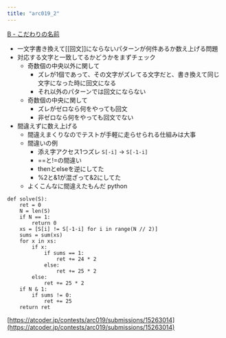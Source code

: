```yaml
---
title: "arc019_2"
---
```


[B - こだわりの名前](https://atcoder.jp/contests/arc019/tasks/arc019_2)
- 一文字書き換えて[[回文]]にならないパターンが何件あるか数え上げる問題
- 対応する文字と一致してるかどうかをまずチェック
    - 奇数個の中央以外に関して
        - ズレが1個であって、その文字がズレてる文字だと、書き換えて同じ文字になった時に回文になる
        - それ以外のパターンでは回文にならない
    - 奇数個の中央に関して
        - ズレがゼロなら何をやっても回文
        - 非ゼロなら何をやっても回文でない
- 間違えずに数え上げる
    - 間違えまくりなのでテストが手軽に走らせられる仕組みは大事
    - 間違いの例
        - 添え字アクセス1つズレ `S[-i]` → `S[-1-i]`
        - ==と!=の間違い
        - thenとelseを逆にしてた
        - %2と&1が混ざって&2にしてた
    - よくこんなに間違えたもんだ
python

```
def solve(S):
    ret = 0
    N = len(S)
    if N == 1:
        return 0
    xs = [S[i] != S[-1-i] for i in range(N // 2)]
    sums = sum(xs)
    for x in xs:
        if x:
            if sums == 1:
                ret += 24 * 2
            else:
                ret += 25 * 2
        else:
            ret += 25 * 2
    if N & 1:
        if sums != 0:
            ret += 25
    return ret
```


[https://atcoder.jp/contests/arc019/submissions/15263014](https://atcoder.jp/contests/arc019/submissions/15263014)

